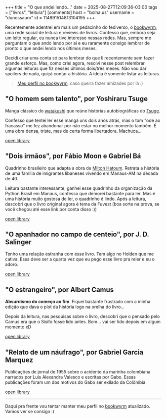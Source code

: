 +++
title = "O que andei lendo..."
date = 2025-08-27T12:09:36-03:00
tags = ["livros", "leitura"]
[comments]
host = "bolha.us"
username = "dunossauro"
id = 114891514813104195
+++

Recentemente adentrei em mais um pedacinho do fediverso, o [bookwyrm](https://joinbookwyrm.com/pt-br/), uma rede social de leitura e reviews de livros. Confesso que, embora seja um leito regular, eu nunca tive interesse nessas redes. Mas, sempre me perguntam o que ando lendo por aí e eu raramente consigo lembrar de pronto o que andei lendo nos últimos meses.

Decidi criar uma conta só para lembrar do que li recentemente sem fazer grande esforço. Mas, como criei agora, resolvi nesse post relembrar algumas leituras que fiz nesses últimos dois/três meses. Não vou dar spoilers de nada, quiçá contar a história. A ideia é somente listar as leituras.

> [Meu perfil no bookwyrm](https://bookwyrm.social/user/dunossauro), caso queira fazer amizades por lá :)


## "O homem sem talento", por Yoshiraru Tsuge

Mangá clássico do [watakushi](https://pt.wikipedia.org/wiki/Watakushi_shosetsu) que reúne histórias autobiográficas do [Tsuge](https://en.wikipedia.org/wiki/Yoshiharu_Tsuge).

Confesso que tentei ler esse mangá  uns dois anos atrás, mas o tom "ode ao fracasso" me fez abandonar por não estar no melhor momento também. É uma obra densa, triste, mas de certa forma libertadora. Machuca...

[open library](https://openlibrary.org/works/OL11641330W/Munou_no_Hito?edition=key%3A/books/OL33175348M)

## "Dois irmãos", por Fábio Moon e Gabriel Bá

Quadrinho brasileiro que adapta a obra de [Milton Hatoum](https://pt.wikipedia.org/wiki/Milton_Hatoum). Retrata a história de uma família de imigrantes libaneses vivendo em Manaus-AM na década de 40.

Leitura bastante interessante, ganhei esse quadrinho da organização da Python Brasil em Manaus, confesso que demorei bastante para ler. Mas é uma história muito gostosa de ler, o quadrinho é lindo. Após a leitura, descobri que o livro original agora é tema da Fuvest (boa sorte na prova, se você chegou até esse link por conta disso :))

[open library](https://openlibrary.org/works/OL26427340W/Dois_Irmaos_-?edition=key%3A/books/OL35697166M)

## "O apanhador no campo de centeio", por J. D. Salinger

Tenho uma relação estranha com esse livro. Tem algo no Holden que me cativa. Essa deve ser a quarta vez que eu pego esse livro pra reler e eu o adoro.

[open library](https://openlibrary.org/works/OL26414922W/O_Apanhador_no_Campo_de_Centeio?edition=key%3A/books/OL35663922M)

## "O estrangeiro", por Albert Camus

**Absurdismo do começo ao fim**. Fiquei bastante frustrado com a minha edição que dava o plot da história logo na orelha do livro...

Depois da leitura, nas pesquisas sobre o livro, descobri que o pensado pelo Camus era que o Sísifo fosse lido antes. Bom... vai ser lido depois em algum momento xD

[open library](https://openlibrary.org/works/OL1230613W/L%E2%80%99%C3%A9tranger?edition=key%3A/books/OL50972958M)

## "Relato de um náufrago", por Gabriel Garcia Marquez

Publicações de jornal de 1955 sobre o acidente da marinha colombiana narrados por Luis Alexandra Valesco e escritas por Gabo. Essas publicações foram um dos motivos do Gabo ser exilado da Colômbia.

[open library](https://openlibrary.org/works/OL274550W/Relato_de_un_n%C3%A1ufrago?edition=key%3A/books/OL9155428M)

---

Daqui pra frente vou tentar manter meu perfil no [bookwyrm](https://bookwyrm.social/user/dunossauro) atualizado. Vamos ver se consigo :)
